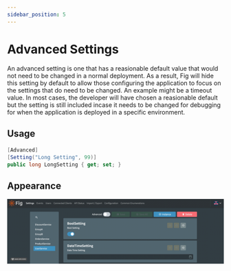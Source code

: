 ```yaml
---
sidebar_position: 5
---
```


# Advanced Settings

An advanced setting is one that has a reasionable default value that would not need to be changed in a normal deployment. As a result, Fig will hide this setting by default to allow those configuring the application to focus on the settings that do need to be changed. An example might be a timeout value. In most cases, the developer will have chosen a reasionable default but the setting is still included incase it needs to be changed for debugging for when the application is deployed in a specific environment.

## Usage

```c#
[Advanced]
[Setting("Long Setting", 99)]
public long LongSetting { get; set; }
```

## Appearance

![2022-07-26 22.04.12](../../../static/img/advanced-setting.png)

